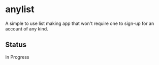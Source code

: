 # anylist
A simple to use list making app that won't require one to sign-up for an account of any kind.

## Status
In Progress


